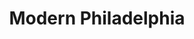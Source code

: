 ---
pid: CH673
title: Modern Philadelphia
location_transcription: One on every block
zipcode: '19020'
outside_phl: 'Bensalem PA '
neighborhood: 
age: '18'
age_range: 13-19
instagram: 
image_file_name: CH_673.jpg
proposal_transcription: 
topic: Philadelphia
topic_summary: '0'
type: Other No Form
keywords_other: modern philadelphia
credit: 
image_labels: 
twitter: 
facebook: 
permalink: "/monuments/ch673/"
layout: item-page
---